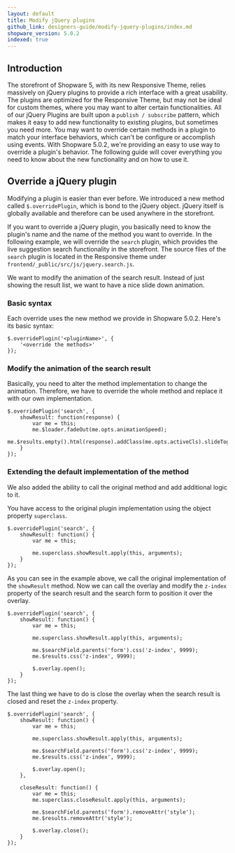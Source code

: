 ```yaml
---
layout: default
title: Modify jQuery plugins 
github_link: designers-guide/modify-jquery-plugins/index.md
shopware_version: 5.0.2
indexed: true
---
```


## Introduction
The storefront of Shopware 5, with its new Responsive Theme, relies massively on jQuery plugins to provide a rich interface with a great usability. The plugins are optimized for the Responsive Theme, but may not be ideal for custom themes, where you may want to alter certain functionalities. All of our jQuery Plugins are built upon a ```publish / subscribe``` pattern, which makes it easy to add new functionality to existing plugins, but sometimes you need more. You may want to override certain methods in a plugin to match your interface behaviors, which can't be configure or accomplish using events.
With Shopware 5.0.2, we're providing an easy to use way to override a plugin's behavior. The following guide will cover everything you need to know about the new functionality and on how to use it.

## Override a jQuery plugin
Modifying a plugin is easier than ever before. We introduced a new method called `$.overridePlugin`, which is bond to the jQuery object. jQuery itself is globally available and therefore can be used anywhere in the storefront.

If you want to override a jQuery plugin, you basically need to know the plugin's name and the name of the method you want to override. In the following example, we will override the `search` plugin, which provides the live suggestion search functionality in the storefront. The source files of the `search` plugin is located in the Responsive theme under ```frontend/_public/src/js/jquery.search.js```.

We want to modify the animation of the search result. Instead of just showing the result list, we want to have a nice slide down animation.

### Basic syntax
Each override uses the new method we provide in Shopware 5.0.2. Here's its basic syntax:

```
$.overridePlugin('<pluginName>', {
	'<override the methods>'
});
```

### Modify the animation of the search result
Basically, you need to alter the method implementation to change the animation. Therefore, we have to override the whole method and replace it with our own implementation.

```
$.overridePlugin('search', {
    showResult: function(response) {
        var me = this;
        me.$loader.fadeOut(me.opts.animationSpeed);
        me.$results.empty().html(response).addClass(me.opts.activeCls).slideToggle('fast');
    }
});
```

### Extending the default implementation of the method
We also added the ability to call the original method and add additional logic to it.

You have access to the original plugin implementation using the object property ```superclass```.

```
$.overridePlugin('search', {
    showResult: function() {
        var me = this;

        me.superclass.showResult.apply(this, arguments);
    }
});
```

As you can see in the example above, we call the original implementation of the ```showResult``` method. Now we can call the overlay and modify the ```z-index``` property of the search result and the search form to position it over the overlay.

```
$.overridePlugin('search', {
    showResult: function() {
        var me = this;

        me.superclass.showResult.apply(this, arguments);

        me.$searchField.parents('form').css('z-index', 9999);
        me.$results.css('z-index', 9999);

        $.overlay.open();
    }
});
```

The last thing we have to do is close the overlay when the search result is closed and reset the ```z-index``` property.

```
$.overridePlugin('search', {
    showResult: function() {
        var me = this;

        me.superclass.showResult.apply(this, arguments);

        me.$searchField.parents('form').css('z-index', 9999);
        me.$results.css('z-index', 9999);

        $.overlay.open();
    },

    closeResult: function() {
        var me = this;
        me.superclass.closeResult.apply(this, arguments);

        me.$searchField.parents('form').removeAttr('style');
        me.$results.removeAttr('style');

        $.overlay.close();
    }
});
```